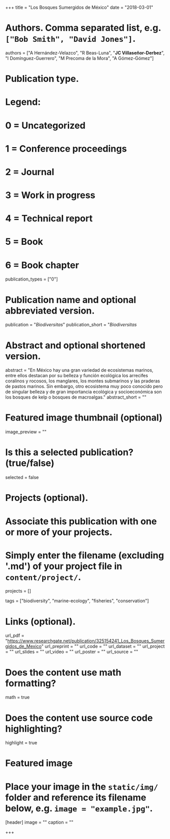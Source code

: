 +++
title = "Los Bosques Sumergidos de México"
date = "2018-03-01"

# Authors. Comma separated list, e.g. `["Bob Smith", "David Jones"]`.
authors = ["A Hernández-Velazco", "R Beas-Luna", "**JC Villaseñor-Derbez**", "I Domínguez-Guerrero", "M Precoma de la Mora", "A Gómez-Gómez"]

# Publication type.
# Legend:
# 0 = Uncategorized
# 1 = Conference proceedings
# 2 = Journal
# 3 = Work in progress
# 4 = Technical report
# 5 = Book
# 6 = Book chapter
publication_types = ["0"]

# Publication name and optional abbreviated version.
publication = "*Biodiversitas*"
publication_short = "*Biodiversitas*

# Abstract and optional shortened version.
abstract = "En México hay una gran variedad de ecosistemas marinos, entre ellos destacan por su belleza y función ecológica los arrecifes coralinos y rocosos, los manglares, los montes submarinos y las praderas de pastos marinos. Sin embargo, otro ecosistema muy poco conocido pero de singular belleza y de gran importancia ecológica y socioeconómica son los bosques de kelp o bosques de macroalgas."
abstract_short = ""

# Featured image thumbnail (optional)
image_preview = ""

# Is this a selected publication? (true/false)
selected = false

# Projects (optional).
#   Associate this publication with one or more of your projects.
#   Simply enter the filename (excluding '.md') of your project file in `content/project/`.
projects = []

tags = ["biodiversity", "marine-ecology", "fisheries", "conservation"]

# Links (optional).
url_pdf = "https://www.researchgate.net/publication/325154241_Los_Bosques_Sumergidos_de_Mexico"
url_preprint = ""
url_code = ""
url_dataset = ""
url_project = ""
url_slides = ""
url_video = ""
url_poster = ""
url_source = ""

# Does the content use math formatting?
math = true

# Does the content use source code highlighting?
highlight = true

# Featured image
# Place your image in the `static/img/` folder and reference its filename below, e.g. `image = "example.jpg"`.
[header]
image = ""
caption = ""

+++
